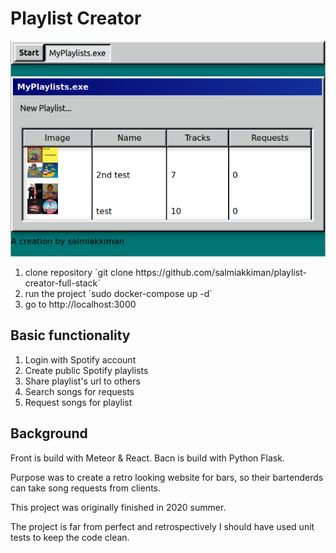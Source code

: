 # Playlist Creator

![Screenshot](screenhosts/user-front-page.png "User front page")


<ol>
<li>clone repository `git clone https://github.com/salmiakkiman/playlist-creator-full-stack`
</li>

<li>run the project `sudo docker-compose up -d`</li>
<li>go to http://localhost:3000</li>
</ol>

## Basic functionality

<ol>
    <li>Login with Spotify account</li>
    <li>Create public Spotify playlists</li>
    <li>Share playlist's url to others</li>
    <li>Search songs for requests</li>
    <li>Request songs for playlist</li>
    </ol>

## Background

Front is build with Meteor & React.
Bacn is build with Python Flask.

Purpose was to create a retro looking website for bars, so their bartenderds can take song requests from clients.

This project was originally finished in 2020 summer.

The project is far from perfect and retrospectively I should have used unit tests to keep the code clean.